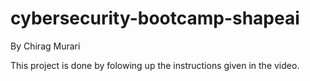 # cybersecurity-bootcamp-shapeai
By Chirag Murari


This project is done by folowing up the instructions given in the video. 
